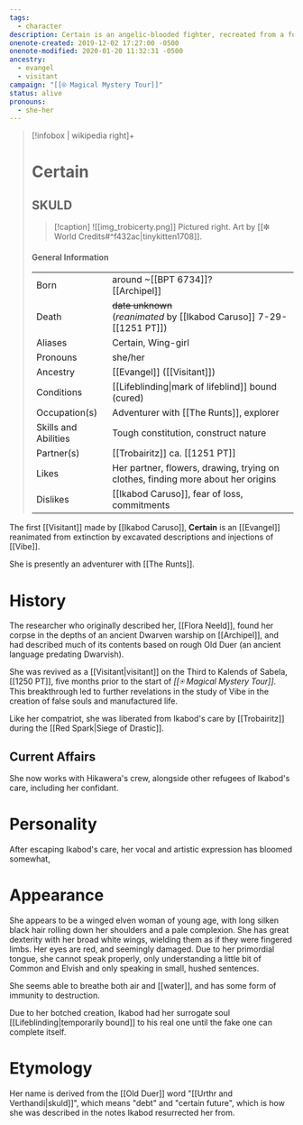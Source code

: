 ```yaml
---
tags:
  - character
description: Certain is an angelic-blooded fighter, recreated from a fossil by Ikabod Caruso.
onenote-created: 2019-12-02 17:27:00 -0500
onenote-modified: 2020-01-20 11:32:31 -0500
ancestry:
  - evangel
  - visitant
campaign: "[[⍟ Magical Mystery Tour]]"
status: alive
pronouns:
  - she-her
---
```

>[!infobox | wikipedia right]+
># Certain
>## SKULD
>>[!caption] 
>>![[img_trobicerty.png]]
>>Pictured right.
>>Art by [[✼ World Credits#^f432ac|tinykitten1708]].
>#### General Information
>| | |
>| --- | --- |
>| Born | around ~[[BPT 6734]]?<br>[[Archipel]]|
>| Death | ~~date unknown~~<br>(*reanimated* by [[Ikabod Caruso]] 7-29-[[1251 PT]]) |
>| Aliases | Certain, Wing-girl |
>| Pronouns | she/her |
>| Ancestry | [[Evangel]] ([[Visitant]]) |
>| Conditions | [[Lifeblinding\|mark of lifeblind]] bound (cured) |
>| Occupation(s) | Adventurer with [[The Runts]], explorer |
>| Skills and Abilities | Tough constitution, construct nature |
>| Partner(s) | [[Trobairitz]] ca. [[1251 PT]] |
>| Likes | Her partner, flowers, drawing, trying on clothes, finding more about her origins |
>| Dislikes | [[Ikabod Caruso]], fear of loss, commitments |


The first [[Visitant]] made by [[Ikabod Caruso]], **Certain** is an [[Evangel]] reanimated from extinction by excavated descriptions and injections of [[Vibe]]. 

She is presently an adventurer with [[The Runts]].

# History
The researcher who originally described her, [[Flora Neeld]], found her corpse in the depths of an ancient Dwarven warship on [[Archipel]], and had described much of its contents based on rough Old Duer (an ancient language predating Dwarvish).

She was revived as a [[Visitant|visitant]] on the Third to Kalends of Sabela, [[1250 PT]], five months prior to the start of *[[⍟ Magical Mystery Tour]]*. This breakthrough led to further revelations in the study of Vibe in the creation of false souls and manufactured life.

Like her compatriot, she was liberated from Ikabod's care by [[Trobairitz]] during the [[Red Spark|Siege of Drastic]]. 
## Current Affairs
She now works with Hikawera's crew, alongside other refugees of Ikabod's care, including her confidant.
# Personality
After escaping Ikabod's care, her vocal and artistic expression has bloomed somewhat, 

# Appearance
She appears to be a winged elven woman of young age, with long silken black hair rolling down her shoulders and a pale complexion. She has great dexterity with her broad white wings, wielding them as if they were fingered limbs. Her eyes are red, and seemingly damaged. Due to her primordial tongue, she cannot speak properly, only understanding a little bit of Common and Elvish and only speaking in small, hushed sentences.

She seems able to breathe both air and [[water]], and has some form of immunity to destruction. 

Due to her botched creation, Ikabod had her surrogate soul [[Lifeblinding|temporarily bound]] to his real one until the fake one can complete itself. 

# Etymology
Her name is derived from the [[Old Duer]] word "[[Urthr and Verthandi|skuld]]", which means "debt" and "certain future", which is how she was described in the notes Ikabod resurrected her from. 


